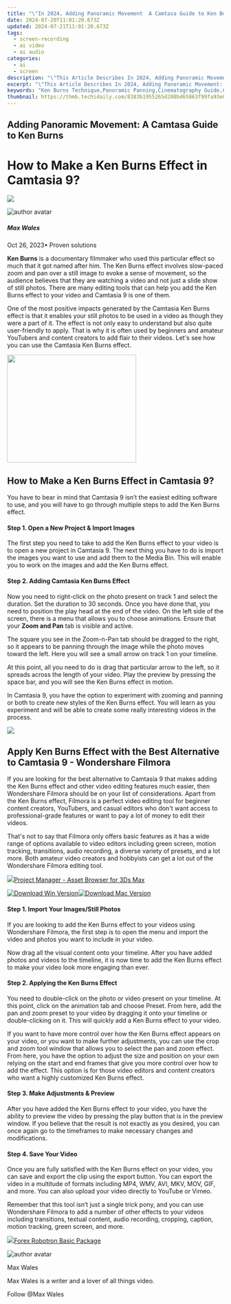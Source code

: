 ```yaml
---
title: "\"In 2024, Adding Panoramic Movement  A Camtasa Guide to Ken Burns\""
date: 2024-07-20T11:01:20.673Z
updated: 2024-07-21T11:01:20.673Z
tags: 
  - screen-recording
  - ai video
  - ai audio
categories: 
  - ai
  - screen
description: "\"This Article Describes In 2024, Adding Panoramic Movement: A Camtasa Guide to Ken Burns\""
excerpt: "\"This Article Describes In 2024, Adding Panoramic Movement: A Camtasa Guide to Ken Burns\""
keywords: "Ken Burns Technique,Panoramic Panning,Cinematography Guide,Camtasa Movement Tips,Film Editing with Ken Burns,Panoramic Effect in Video,Mastering Panorama in Media"
thumbnail: https://thmb.techidaily.com/8383b1955265d208bd65863f99fa93e0506dbf01fc1cf31d37490fb679a3c33d.png
---
```


## Adding Panoramic Movement: A Camtasa Guide to Ken Burns

# How to Make a Ken Burns Effect in Camtasia 9?

<!-- affiliate ads begin -->
<a href="https://store.bitdefender.com/affiliate.php?ACCOUNT=BITLATIN&AFFILIATE=108875&PATH=http%3A%2F%2Fwww.bitdefender.com%2Fbusiness%3FAFFILIATE%3D108875%26RESOURCE%3D30%2525%2BOff%2Ball%2BGravityZone%2BProducts"><img src="https://www.bitdefender.com/content/dam/bitdefender/business/campaign/1200X628.png" border="0"></a>
<!-- affiliate ads end -->
![author avatar](https://images.wondershare.com/filmora/article-images/max-wales-author.jpg)

##### Max Wales

 Oct 26, 2023• Proven solutions

**Ken Burns** is a documentary filmmaker who used this particular effect so much that it got named after him. The Ken Burns effect involves slow-paced zoom and pan over a still image to evoke a sense of movement, so the audience believes that they are watching a video and not just a slide show of still photos. There are many editing tools that can help you add the Ken Burns effect to your video and Camtasia 9 is one of them.

One of the most positive impacts generated by the Camtasia Ken Burns effect is that it enables your still photos to be used in a video as though they were a part of it. The effect is not only easy to understand but also quite user-friendly to apply. That is why it is often used by beginners and amateur YouTubers and content creators to add flair to their videos. Let's see how you can use the Camtasia Ken Burns effect.

<!-- affiliate ads begin -->
<a href="https://dhgate.sjv.io/c/5597632/1678785/12108" target="_top" id="1678785"><img src="//a.impactradius-go.com/display-ad/12108-1678785" border="0" alt="" width="300" height="250"/></a>
<!-- affiliate ads end -->
## How to Make a Ken Burns Effect in Camtasia 9?

You have to bear in mind that Camtasia 9 isn’t the easiest editing software to use, and you will have to go through multiple steps to add the Ken Burns effect.

#### Step 1\. Open a New Project & Import Images

The first step you need to take to add the Ken Burns effect to your video is to open a new project in Camtasia 9\. The next thing you have to do is import the images you want to use and add them to the Media Bin. This will enable you to work on the images and add the Ken Burns effect.

#### Step 2\. Adding Camtasia Ken Burns Effect

Now you need to right-click on the photo present on track 1 and select the duration. Set the duration to 30 seconds. Once you have done that, you need to position the play head at the end of the video. On the left side of the screen, there is a menu that allows you to choose animations. Ensure that your **Zoom and Pan** tab is visible and active.

The square you see in the Zoom-n-Pan tab should be dragged to the right, so it appears to be panning through the image while the photo moves toward the left. Here you will see a small arrow on track 1 on your timeline.

At this point, all you need to do is drag that particular arrow to the left, so it spreads across the length of your video. Play the preview by pressing the space bar, and you will see the Ken Burns effect in motion.

In Camtasia 9, you have the option to experiment with zooming and panning or both to create new styles of the Ken Burns effect. You will learn as you experiment and will be able to create some really interesting videos in the process.

<!-- affiliate ads begin -->
<a href="https://store.iobit.com/order/checkout.php?PRODS=4596923&QTY=1&AFFILIATE=108875&CART=1"><img src="https://secure.avangate.com/images/merchant/184260348236f9554fe9375772ff966e/ascscan_468X60.png" border="0"></a>
<!-- affiliate ads end -->
## Apply Ken Burns Effect with the Best Alternative to Camtasia 9 - Wondershare Filmora

If you are looking for the best alternative to Camtasia 9 that makes adding the Ken Burns effect and other video editing features much easier, then Wondershare Filmora should be on your list of considerations. Apart from the Ken Burns effect, Filmora is a perfect video editing tool for beginner content creators, YouTubers, and casual editors who don't want access to professional-grade features or want to pay a lot of money to edit their videos.

That's not to say that Filmora only offers basic features as it has a wide range of options available to video editors including green screen, motion tracking, transitions, audio recording, a diverse variety of presets, and a lot more. Both amateur video creators and hobbyists can get a lot out of the Wondershare Filmora editing tool.

<!-- affiliate ads begin -->
<a href="https://secure.2checkout.com/order/checkout.php?PRODS=4709458&QTY=1&AFFILIATE=108875&CART=1"><img src="https://3d-kstudio.com/wp-content/uploads/2014/02/Project-Manager-3D-Models-4-800x800.jpg" border="0">Project Manager - Asset Browser for 3Ds Max</a>
<!-- affiliate ads end -->
[![Download Win Version](https://images.wondershare.com/filmora/guide/download-btn-win.jpg)](https://tools.techidaily.com/wondershare/filmora/download/)[![Download Mac Version](https://images.wondershare.com/filmora/guide/download-btn-mac.jpg)](https://tools.techidaily.com/wondershare/filmora/download/)

#### Step 1\. Import Your Images/Still Photos

If you are looking to add the Ken Burns effect to your videos using Wondershare Filmora, the first step is to open the menu and import the video and photos you want to include in your video.

Now drag all the visual content onto your timeline. After you have added photos and videos to the timeline, it is now time to add the Ken Burns effect to make your video look more engaging than ever.

#### Step 2\. Applying the Ken Burns Effect

You need to double-click on the photo or video present on your timeline. At this point, click on the animation tab and choose Preset. From here, add the pan and zoom preset to your video by dragging it onto your timeline or double-clicking on it. This will quickly add a Ken Burns effect to your video.

If you want to have more control over how the Ken Burns effect appears on your video, or you want to make further adjustments, you can use the crop and zoom tool window that allows you to select the pan and zoom effect. From here, you have the option to adjust the size and position on your own relying on the start and end frames that give you more control over how to add the effect. This option is for those video editors and content creators who want a highly customized Ken Burns effect.

#### Step 3\. Make Adjustments & Preview

After you have added the Ken Burns effect to your video, you have the ability to preview the video by pressing the play button that is in the preview window. If you believe that the result is not exactly as you desired, you can once again go to the timeframes to make necessary changes and modifications.

#### Step 4\. Save Your Video

Once you are fully satisfied with the Ken Burns effect on your video, you can save and export the clip using the export button. You can export the video in a multitude of formats including MP4, WMV, AVI, MKV, MOV, GIF, and more. You can also upload your video directly to YouTube or Vimeo.

Remember that this tool isn’t just a single trick pony, and you can use Wondershare Filmora to add a number of other effects to your videos including transitions, textual content, audio recording, cropping, caption, motion tracking, green screen, and more.

<!-- affiliate ads begin -->
<a href="https://secure.2checkout.com/order/checkout.php?PRODS=4726960&QTY=1&AFFILIATE=108875&CART=1"><img src="https://secure.avangate.com/images/merchant/5f4f7141b65a730b4efb0e0d51f63e94/products/forexrobotronbox.gif" border="0">Forex Robotron Basic Package</a>
<!-- affiliate ads end -->
![author avatar](https://images.wondershare.com/filmora/article-images/max-wales-author.jpg)

Max Wales

Max Wales is a writer and a lover of all things video.

Follow @Max Wales



<ins class="adsbygoogle"
      style="display:block"
      data-ad-client="ca-pub-7571918770474297"
      data-ad-slot="8358498916"
      data-ad-format="auto"
      data-full-width-responsive="true"></ins>

